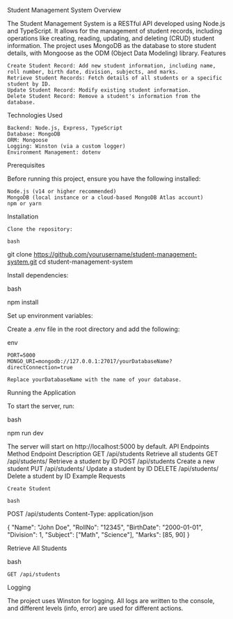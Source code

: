 Student Management System
Overview

The Student Management System is a RESTful API developed using Node.js and TypeScript. It allows for the management of student records, including operations like creating, reading, updating, and deleting (CRUD) student information. The project uses MongoDB as the database to store student details, with Mongoose as the ODM (Object Data Modeling) library.
Features

    Create Student Record: Add new student information, including name, roll number, birth date, division, subjects, and marks.
    Retrieve Student Records: Fetch details of all students or a specific student by ID.
    Update Student Record: Modify existing student information.
    Delete Student Record: Remove a student's information from the database.

Technologies Used

    Backend: Node.js, Express, TypeScript
    Database: MongoDB
    ORM: Mongoose
    Logging: Winston (via a custom logger)
    Environment Management: dotenv

Prerequisites

Before running this project, ensure you have the following installed:

    Node.js (v14 or higher recommended)
    MongoDB (local instance or a cloud-based MongoDB Atlas account)
    npm or yarn

Installation

    Clone the repository:

    bash

git clone https://github.com/yourusername/student-management-system.git
cd student-management-system

Install dependencies:

bash

npm install

Set up environment variables:

Create a .env file in the root directory and add the following:

env

    PORT=5000
    MONGO_URI=mongodb://127.0.0.1:27017/yourDatabaseName?directConnection=true

    Replace yourDatabaseName with the name of your database.

Running the Application

To start the server, run:

bash

npm run dev

The server will start on http://localhost:5000 by default.
API Endpoints
Method	Endpoint	Description
GET	/api/students	Retrieve all students
GET	/api/students/
	Retrieve a student by ID
POST	/api/students	Create a new student
PUT	/api/students/
	Update a student by ID
DELETE	/api/students/
	Delete a student by ID
Example Requests

    Create Student

    bash

POST /api/students
Content-Type: application/json

{
  "Name": "John Doe",
  "RollNo": "12345",
  "BirthDate": "2000-01-01",
  "Division": 1,
  "Subject": ["Math", "Science"],
  "Marks": [85, 90]
}

Retrieve All Students

bash

    GET /api/students

Logging

The project uses Winston for logging. All logs are written to the console, and different levels (info, error) are used for different actions.